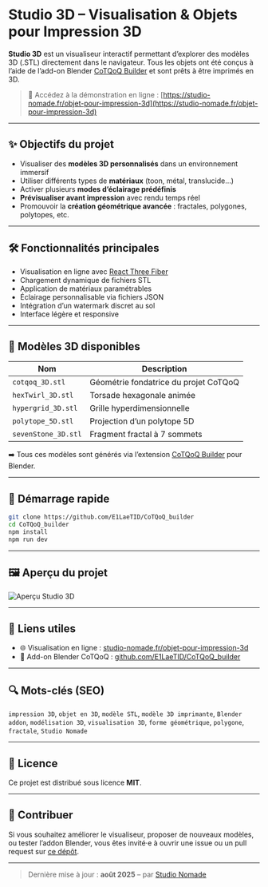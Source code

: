 # Studio 3D – Visualisation & Objets pour Impression 3D

**Studio 3D** est un visualiseur interactif permettant d’explorer des modèles 3D (.STL) directement dans le navigateur. Tous les objets ont été conçus à l’aide de l’add-on Blender [CoTQoQ Builder](https://github.com/E1LaeTID/CoTQoQ_builder) et sont prêts à être imprimés en 3D.

> 🔗 Accédez à la démonstration en ligne : [https://studio-nomade.fr/objet-pour-impression-3d](https://studio-nomade.fr/objet-pour-impression-3d)

---

## ✨ Objectifs du projet

- Visualiser des **modèles 3D personnalisés** dans un environnement immersif  
- Utiliser différents types de **matériaux** (toon, métal, translucide…)  
- Activer plusieurs **modes d’éclairage prédéfinis**  
- **Prévisualiser avant impression** avec rendu temps réel  
- Promouvoir la **création géométrique avancée** : fractales, polygones, polytopes, etc.

---

## 🛠️ Fonctionnalités principales

- Visualisation en ligne avec [React Three Fiber](https://docs.pmnd.rs/react-three-fiber/)
- Chargement dynamique de fichiers STL
- Application de matériaux paramétrables
- Éclairage personnalisable via fichiers JSON
- Intégration d’un watermark discret au sol
- Interface légère et responsive

---

## 📁 Modèles 3D disponibles

| Nom                   | Description                            |
|------------------------|----------------------------------------|
| `cotqoq_3D.stl`        | Géométrie fondatrice du projet CoTQoQ |
| `hexTwirl_3D.stl`      | Torsade hexagonale animée             |
| `hypergrid_3D.stl`     | Grille hyperdimensionnelle            |
| `polytope_5D.stl`      | Projection d’un polytope 5D           |
| `sevenStone_3D.stl`    | Fragment fractal à 7 sommets          |

➡️ Tous ces modèles sont générés via l’extension [CoTQoQ Builder](https://github.com/E1LaeTID/CoTQoQ_builder) pour Blender.

---

## 🚀 Démarrage rapide

```bash
git clone https://github.com/E1LaeTID/CoTQoQ_builder
cd CoTQoQ_builder
npm install
npm run dev
```

---

## 🖼️ Aperçu du projet

![Aperçu Studio 3D](https://studio-nomade.fr/og-studio3d.png)

---

## 🔗 Liens utiles

- 🌐 Visualisation en ligne : [studio-nomade.fr/objet-pour-impression-3d](https://studio-nomade.fr/objet-pour-impression-3d)  
- 🧩 Add-on Blender CoTQoQ : [github.com/E1LaeTID/CoTQoQ_builder](https://github.com/E1LaeTID/CoTQoQ_builder)

---

## 🔍 Mots-clés (SEO)

`impression 3D`, `objet en 3D`, `modèle STL`, `modèle 3D imprimante`, `Blender addon`, `modélisation 3D`, `visualisation 3D`, `forme géométrique`, `polygone`, `fractale`, `Studio Nomade`

---

## 📝 Licence

Ce projet est distribué sous licence **MIT**.

---

## 🤝 Contribuer

Si vous souhaitez améliorer le visualiseur, proposer de nouveaux modèles, ou tester l’addon Blender, vous êtes invité·e à ouvrir une issue ou un pull request sur [ce dépôt](https://github.com/E1LaeTID/CoTQoQ_builder).

---

> Dernière mise à jour : **août 2025** – par [Studio Nomade](https://studio-nomade.fr)

